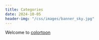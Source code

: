 ```yaml
---
title: Categories
date: 2024-10-05
header-img: "/css/images/banner_sky.jpg"
---
```


Welcome to [colortoon](https://colortoon.net/)
